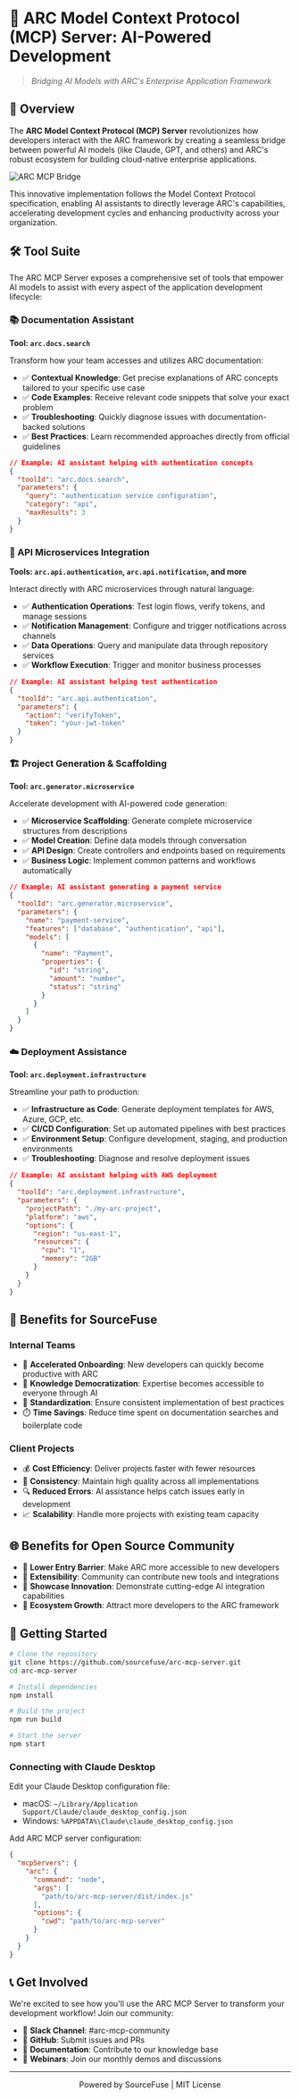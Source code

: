 # 🚀 ARC Model Context Protocol (MCP) Server: AI-Powered Development

> *Bridging AI Models with ARC's Enterprise Application Framework*

## 🌟 Overview

The **ARC Model Context Protocol (MCP) Server** revolutionizes how developers interact with the ARC framework by creating a seamless bridge between powerful AI models (like Claude, GPT, and others) and ARC's robust ecosystem for building cloud-native enterprise applications.

![ARC MCP Bridge](https://github.com/maxmurphySF/arc-mcp-server/blob/main/arc-mcp-cover.png)

This innovative implementation follows the Model Context Protocol specification, enabling AI assistants to directly leverage ARC's capabilities, accelerating development cycles and enhancing productivity across your organization.

## 🛠️ Tool Suite

The ARC MCP Server exposes a comprehensive set of tools that empower AI models to assist with every aspect of the application development lifecycle:

### 📚 Documentation Assistant

**Tool: `arc.docs.search`**

Transform how your team accesses and utilizes ARC documentation:

- ✅ **Contextual Knowledge**: Get precise explanations of ARC concepts tailored to your specific use case
- ✅ **Code Examples**: Receive relevant code snippets that solve your exact problem
- ✅ **Troubleshooting**: Quickly diagnose issues with documentation-backed solutions
- ✅ **Best Practices**: Learn recommended approaches directly from official guidelines

```json
// Example: AI assistant helping with authentication concepts
{
  "toolId": "arc.docs.search",
  "parameters": {
    "query": "authentication service configuration",
    "category": "api",
    "maxResults": 3
  }
}
```

### 🔐 API Microservices Integration

**Tools: `arc.api.authentication`, `arc.api.notification`, and more**

Interact directly with ARC microservices through natural language:

- ✅ **Authentication Operations**: Test login flows, verify tokens, and manage sessions
- ✅ **Notification Management**: Configure and trigger notifications across channels
- ✅ **Data Operations**: Query and manipulate data through repository services
- ✅ **Workflow Execution**: Trigger and monitor business processes

```json
// Example: AI assistant helping test authentication
{
  "toolId": "arc.api.authentication",
  "parameters": {
    "action": "verifyToken",
    "token": "your-jwt-token"
  }
}
```

### 🏗️ Project Generation & Scaffolding

**Tool: `arc.generator.microservice`**

Accelerate development with AI-powered code generation:

- ✅ **Microservice Scaffolding**: Generate complete microservice structures from descriptions
- ✅ **Model Creation**: Define data models through conversation
- ✅ **API Design**: Create controllers and endpoints based on requirements
- ✅ **Business Logic**: Implement common patterns and workflows automatically

```json
// Example: AI assistant generating a payment service
{
  "toolId": "arc.generator.microservice",
  "parameters": {
    "name": "payment-service",
    "features": ["database", "authentication", "api"],
    "models": [
      {
        "name": "Payment",
        "properties": {
          "id": "string",
          "amount": "number",
          "status": "string"
        }
      }
    ]
  }
}
```

### ☁️ Deployment Assistance

**Tool: `arc.deployment.infrastructure`**

Streamline your path to production:

- ✅ **Infrastructure as Code**: Generate deployment templates for AWS, Azure, GCP, etc.
- ✅ **CI/CD Configuration**: Set up automated pipelines with best practices
- ✅ **Environment Setup**: Configure development, staging, and production environments
- ✅ **Troubleshooting**: Diagnose and resolve deployment issues

```json
// Example: AI assistant helping with AWS deployment
{
  "toolId": "arc.deployment.infrastructure",
  "parameters": {
    "projectPath": "./my-arc-project",
    "platform": "aws",
    "options": {
      "region": "us-east-1",
      "resources": {
        "cpu": "1",
        "memory": "2GB"
      }
    }
  }
}
```

## 💼 Benefits for SourceFuse

### Internal Teams

- 🚄 **Accelerated Onboarding**: New developers can quickly become productive with ARC
- 🧠 **Knowledge Democratization**: Expertise becomes accessible to everyone through AI
- 🔄 **Standardization**: Ensure consistent implementation of best practices
- ⏱️ **Time Savings**: Reduce time spent on documentation searches and boilerplate code

### Client Projects

- 💰 **Cost Efficiency**: Deliver projects faster with fewer resources
- 🎯 **Consistency**: Maintain high quality across all implementations
- 🔍 **Reduced Errors**: AI assistance helps catch issues early in development
- 📈 **Scalability**: Handle more projects with existing team capacity

## 🌐 Benefits for Open Source Community

- 🤝 **Lower Entry Barrier**: Make ARC more accessible to new developers
- 🔌 **Extensibility**: Community can contribute new tools and integrations
- 📱 **Showcase Innovation**: Demonstrate cutting-edge AI integration capabilities
- 🌱 **Ecosystem Growth**: Attract more developers to the ARC framework

## 🚀 Getting Started

```bash
# Clone the repository
git clone https://github.com/sourcefuse/arc-mcp-server.git
cd arc-mcp-server

# Install dependencies
npm install

# Build the project
npm run build

# Start the server
npm start
```

### Connecting with Claude Desktop

Edit your Claude Desktop configuration file:

- macOS: `~/Library/Application Support/Claude/claude_desktop_config.json`
- Windows: `%APPDATA%\Claude\claude_desktop_config.json`

Add ARC MCP server configuration:

```json
{
  "mcpServers": {
    "arc": {
      "command": "node",
      "args": [
        "path/to/arc-mcp-server/dist/index.js"
      ],
      "options": {
        "cwd": "path/to/arc-mcp-server"
      }
    }
  }
}
```

## 📞 Get Involved

We're excited to see how you'll use the ARC MCP Server to transform your development workflow! Join our community:

- 💬 **Slack Channel**: #arc-mcp-community
- 🐙 **GitHub**: Submit issues and PRs
- 📝 **Documentation**: Contribute to our knowledge base
- 🎤 **Webinars**: Join our monthly demos and discussions

---

<p align="center">Powered by SourceFuse | MIT License</p>
